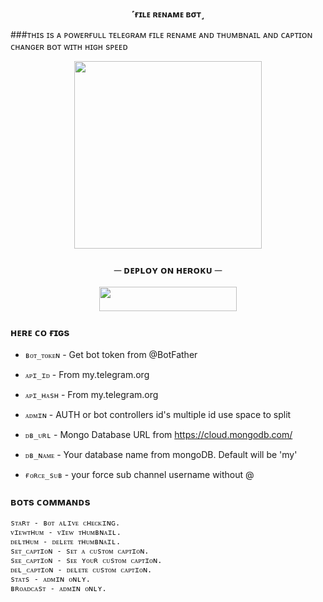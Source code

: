 <p align="center">
<b> ˹ғɪʟᴇ ʀᴇɴᴀᴍᴇ ʙσᴛ˼</b>
</p>

###ᴛʜɪs ɪs ᴀ ᴘᴏᴡᴇʀғᴜʟʟ ᴛᴇʟᴇɢʀᴀᴍ ғɪʟᴇ ʀᴇɴᴀᴍᴇ ᴀɴᴅ ᴛʜᴜᴍʙɴᴀɪʟ ᴀɴᴅ ᴄᴀᴘᴛɪᴏɴ ᴄʜᴀɴɢᴇʀ ʙᴏᴛ ᴡɪᴛʜ ʜɪɢʜ sᴘᴇᴇᴅ


<p align="center"><img src="https://telegra.ph/file/3443b024b47952fd9aedf.jpg" width="300"></a></p>
<p align="center">


<h3 align="center">
    ─ ᴅᴇᴩʟᴏʏ ᴏɴ ʜᴇʀᴏᴋᴜ ─
</h3>

<p align="center"><a href="https://dashboard.heroku.com/new?template=https://github.com/Sumit0045/TheHanCockBot"> <img src="https://img.shields.io/badge/Deploy%20On%20Heroku-black?style=for-the-badge&logo=heroku" width="220" height="38.45"/></a></p>


### ʜᴇʀᴇ ᴄᴏ ғɪɢs

* `ʙᴏᴛ_ᴛᴏᴋᴇɴ`  - Get bot token from @BotFather

* `ᴀᴘɪ_ɪᴅ` - From my.telegram.org 

* `ᴀᴘɪ_ʜᴀsʜ` - From my.telegram.org 

* `ᴀᴅᴍɪɴ` - AUTH or bot controllers id's multiple id use space to split 

* `ᴅʙ_ᴜʀʟ`  - Mongo Database URL from https://cloud.mongodb.com/

* `ᴅʙ_ɴᴀᴍᴇ`  - Your database name from mongoDB. Default will be 'my'

* `ғᴏʀᴄᴇ_sᴜʙ` - your force sub channel username without @ 



### ʙᴏᴛs ᴄᴏᴍᴍᴀɴᴅs
```
sᴛᴀʀᴛ - ʙᴏᴛ ᴀʟɪᴠᴇ ᴄʜᴇᴄᴋɪɴɢ.
ᴠɪᴇᴡᴛʜᴜᴍ - ᴠɪᴇᴡ ᴛʜᴜᴍʙɴᴀɪʟ.
ᴅᴇʟᴛʜᴜᴍ - ᴅᴇʟᴇᴛᴇ ᴛʜᴜᴍʙɴᴀɪʟ.
sᴇᴛ_ᴄᴀᴘᴛɪᴏɴ - sᴇᴛ ᴀ ᴄᴜsᴛᴏᴍ ᴄᴀᴘᴛɪᴏɴ.
sᴇᴇ_ᴄᴀᴘᴛɪᴏɴ - sᴇᴇ ʏᴏᴜʀ ᴄᴜsᴛᴏᴍ ᴄᴀᴘᴛɪᴏɴ.
ᴅᴇʟ_ᴄᴀᴘᴛɪᴏɴ - ᴅᴇʟᴇᴛᴇ ᴄᴜsᴛᴏᴍ ᴄᴀᴘᴛɪᴏɴ.
sᴛᴀᴛs - ᴀᴅᴍɪɴ ᴏɴʟʏ.
ʙʀᴏᴀᴅᴄᴀsᴛ - ᴀᴅᴍɪɴ ᴏɴʟʏ.

```
